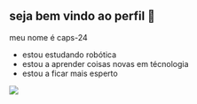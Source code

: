 ## seja bem vindo ao perfil 🌛

meu nome é caps-24

- estou estudando robótica
- estou a aprender coisas novas em técnologia
- estou a ficar mais esperto 

![](https://media1.tenor.com/m/pgcMAbzZ-p8AAAAd/a_levantarse.gif) 
